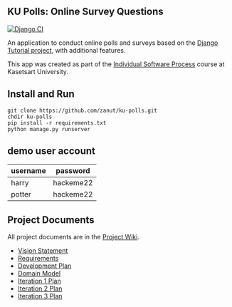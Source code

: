 ## KU Polls: Online Survey Questions 
[![Django CI](https://github.com/zanut/ku-polls/actions/workflows/django.yml/badge.svg)](https://github.com/zanut/ku-polls/actions/workflows/django.yml)

An application to conduct online polls and surveys based
on the [Django Tutorial project][django-tutorial], with
additional features.

This app was created as part of the [Individual Software Process](
https://cpske.github.io/ISP) course at Kasetsart University.

## Install and Run

```
git clone https://github.com/zanut/ku-polls.git
chdir ku-polls
pip install -r requirements.txt
python manage.py runserver
```

## demo user account

| username | password  |
|----------|-----------|
| harry    | hackeme22 |
| potter   | hackeme22 |

## Project Documents

All project documents are in the [Project Wiki](../../wiki/Home).

- [Vision Statement](../../wiki/Vision%20Statement)
- [Requirements](../../wiki/Requirements)
- [Development Plan](../../wiki/Development-Plan)
- [Domain Model](../../wiki/Domain-Model)
- [Iteration 1 Plan](../../wiki/Iteration-1-Plan)
- [Iteration 2 Plan](../../wiki/iteration-2-Plan)
- [Iteration 3 Plan](../../wiki/iteration-3-Plan)

[django-tutorial]: https://docs.djangoproject.com/en/4.1/intro/tutorial01/
